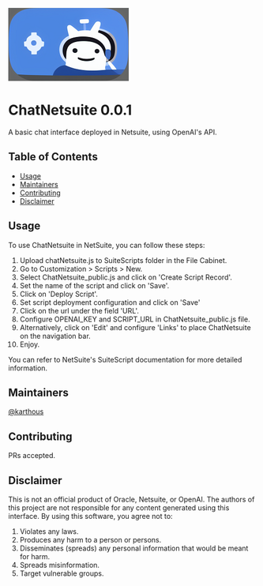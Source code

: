 ![image](ChatNetsuite_logo.png)

# ChatNetsuite 0.0.1

A basic chat interface deployed in Netsuite, using OpenAI&#39;s API.

## Table of Contents

- [Usage](#usage)
- [Maintainers](#maintainers)
- [Contributing](#contributing)
- [Disclaimer](#disclaimer)

## Usage

To use ChatNetsuite in NetSuite, you can follow these steps:

1. Upload chatNetsuite.js to SuiteScripts folder in the File Cabinet.
2. Go to Customization > Scripts > New.
3. Select ChatNetsuite_public.js and click on 'Create Script Record'.
4. Set the name of the script and click on 'Save'.
5. Click on 'Deploy Script'.
6. Set script deployment configuration and click on 'Save'
7. Click on the url under the field 'URL'.
8. Configure OPENAI_KEY and SCRIPT_URL in ChatNetsuite_public.js file.
9. Alternatively, click on 'Edit' and configure 'Links' to place ChatNetsuite on the navigation bar.
10. Enjoy.

You can refer to NetSuite's SuiteScript documentation for more detailed information.

## Maintainers

[@karthous](https://github.com/karthous)

## Contributing

PRs accepted.

## Disclaimer

This is not an official product of Oracle, Netsuite, or OpenAI. 
The authors of this project are not responsible for any content generated using this interface.
By using this software, you agree not to:

1. Violates any laws.
2. Produces any harm to a person or persons.
3. Disseminates (spreads) any personal information that would be meant for harm.
4. Spreads misinformation.
5. Target vulnerable groups.

